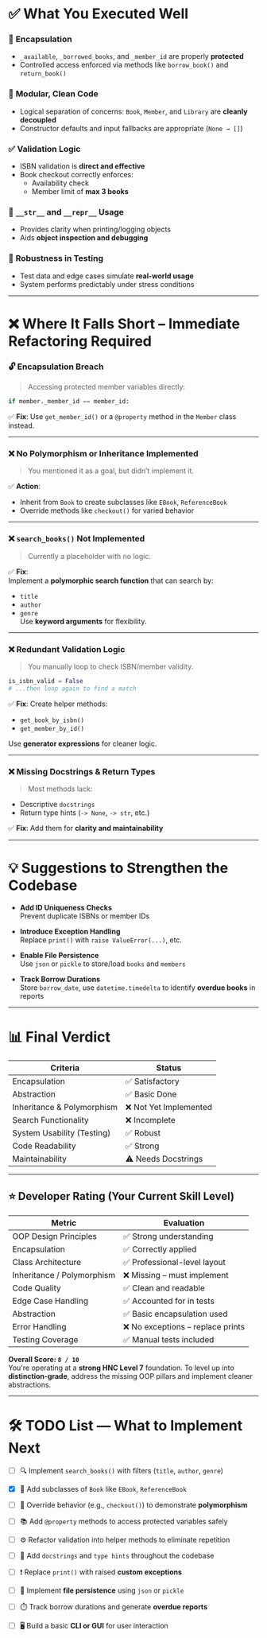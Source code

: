 
# ✅ What You Executed Well

### 🔐 **Encapsulation**
- `_available`, `_borrowed_books`, and `_member_id` are properly **protected**
- Controlled access enforced via methods like `borrow_book()` and `return_book()`

### 🧼 **Modular, Clean Code**
- Logical separation of concerns: `Book`, `Member`, and `Library` are **cleanly decoupled**
- Constructor defaults and input fallbacks are appropriate (`None → []`)

### ✅ **Validation Logic**
- ISBN validation is **direct and effective**
- Book checkout correctly enforces:
  - Availability check
  - Member limit of **max 3 books**

### 🧾 **`__str__` and `__repr__` Usage**
- Provides clarity when printing/logging objects  
- Aids **object inspection and debugging**

### 🧪 **Robustness in Testing**
- Test data and edge cases simulate **real-world usage**
- System performs predictably under stress conditions

---

# ❌ Where It Falls Short – Immediate Refactoring Required

### 🔓 **Encapsulation Breach**
> Accessing protected member variables directly:

```python
if member._member_id == member_id:
```

✅ **Fix**: Use `get_member_id()` or a `@property` method in the `Member` class instead.

---

### ❌ **No Polymorphism or Inheritance Implemented**
> You mentioned it as a goal, but didn’t implement it.

✅ **Action**:  
- Inherit from `Book` to create subclasses like `EBook`, `ReferenceBook`
- Override methods like `checkout()` for varied behavior

---

### ❌ **`search_books()` Not Implemented**
> Currently a placeholder with no logic.

✅ **Fix**:  
Implement a **polymorphic search function** that can search by:
- `title`
- `author`
- `genre`  
Use **keyword arguments** for flexibility.

---

### ❌ **Redundant Validation Logic**
> You manually loop to check ISBN/member validity.

```python
is_isbn_valid = False
# ...then loop again to find a match
```

✅ **Fix**: Create helper methods:
- `get_book_by_isbn()`
- `get_member_by_id()`

Use **generator expressions** for cleaner logic.

---

### ❌ **Missing Docstrings & Return Types**
> Most methods lack:
- Descriptive `docstrings`
- Return type hints (`-> None`, `-> str`, etc.)

✅ **Fix**: Add them for **clarity and maintainability**

---

# 💡 Suggestions to Strengthen the Codebase

- **Add ID Uniqueness Checks**  
  Prevent duplicate ISBNs or member IDs

- **Introduce Exception Handling**  
  Replace `print()` with `raise ValueError(...)`, etc.

- **Enable File Persistence**  
  Use `json` or `pickle` to store/load `books` and `members`

- **Track Borrow Durations**  
  Store `borrow_date`, use `datetime.timedelta` to identify **overdue books** in reports

---

# 📊 Final Verdict

| **Criteria**               | **Status**             |
|---------------------------|------------------------|
| Encapsulation             | ✅ Satisfactory         |
| Abstraction               | ✅ Basic Done           |
| Inheritance & Polymorphism| ❌ Not Yet Implemented  |
| Search Functionality      | ❌ Incomplete           |
| System Usability (Testing)| ✅ Robust               |
| Code Readability          | ✅ Strong               |
| Maintainability           | ⚠ Needs Docstrings     |

---

## ⭐ Developer Rating (Your Current Skill Level)

| **Metric**                | **Evaluation**                        |
|--------------------------|----------------------------------------|
| OOP Design Principles     | ✅ Strong understanding                |
| Encapsulation             | ✅ Correctly applied                   |
| Class Architecture        | ✅ Professional-level layout           |
| Inheritance / Polymorphism| ❌ Missing – must implement            |
| Code Quality              | ✅ Clean and readable                  |
| Edge Case Handling        | ✅ Accounted for in tests              |
| Abstraction               | ✅ Basic encapsulation used            |
| Error Handling            | ❌ No exceptions – replace prints      |
| Testing Coverage          | ✅ Manual tests included               |

**Overall Score: `8 / 10`**  
You're operating at a **strong HNC Level 7** foundation. To level up into **distinction-grade**, address the missing OOP pillars and implement cleaner abstractions.

---

# 🛠️ TODO List — What to Implement Next

- [ ] 🔍 Implement `search_books()` with filters (`title`, `author`, `genre`)
- [x] 🧬 Add subclasses of `Book` like `EBook`, `ReferenceBook`
- [ ] 🔁 Override behavior (e.g., `checkout()`) to demonstrate **polymorphism**
- [ ] 📚 Add `@property` methods to access protected variables safely
- [ ] ⚙ Refactor validation into helper methods to eliminate repetition
- [ ] 🧾 Add `docstrings` and `type hints` throughout the codebase
- [ ] ❗ Replace `print()` with raised **custom exceptions**
- [ ] 💾 Implement **file persistence** using `json` or `pickle`
- [ ] ⏱️ Track borrow durations and generate **overdue reports**
- [ ] 🖥️ Build a basic **CLI or GUI** for user interaction

